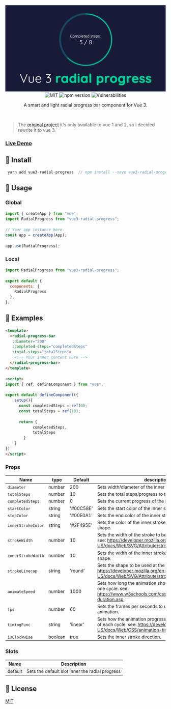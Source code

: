 <img src="https://github.com/jairoblatt/vue3-radial-progress/blob/master/demo/src/assets/demo-1.png" alt="Demo">
<div align="center">
  <img src="https://img.shields.io/badge/License-MIT-0aa8d2" alt="MIT"/>
<img src="https://badge.fury.io/js/vue3-radial-progress.svg" alt="npm version" height="18">
  <img src="https://snyk.io/test/github/jairoblatt/vue-material-tabs/badge.svg" alt="Vulnerabilities">
  <p >A smart and light radial progress bar component for Vue 3.</p>
  <br/>
</div>

>The [original project](https://github.com/wyzantinc/vue-radial-progress) it's only available to vue 1 and 2, so i decided rewrite it to vue 3.

### [Live Demo](https://vue3-radial-progress.vercel.app/)



## 🚚 Install

```d
 yarn add vue3-radial-progress  // npm install --save vue3-radial-progress
```

## 🚀 Usage

### Global

```javascript
import { createApp } from 'vue';
import RadialProgress from "vue3-radial-progress";

// Your app instance here
const app = createApp(App); 

app.use(RadialProgress);

```

### Local

```javascript
import RadialProgress from "vue3-radial-progress";

export default {
  components: {
    RadialProgress
  },
};
```

## 📌 Examples

```html
<template>
  <radial-progress-bar 
   :diameter="200"
   :completed-steps="completedSteps"
   :total-steps="totalSteps">
    <!-- Your inner content here -->
  </radial-progress-bar>
</template>

<script>
import { ref, defineComponent } from "vue";

export default defineComponent({
    setup(){
      const completedSteps = ref(0);
      const totalSteps = ref(10);

      return {
            completedSteps,
            totalSteps
        }
    }
})
</script>
```

### Props

| Name          | type             | Default   | description                                       |
| ------------- | ---------------- | --------- | ------------------------------------------------- |
|`diameter`| number | 200 | Sets width/diameter of the inner stroke.
|`totalSteps`| number |10|  Sets the total steps/progress to the end.
|`completedSteps`| number |0|  Sets the current progress of the inner stroke.
|`startColor`| string |'#00C58E'|  Sets the start color of the inner stroke (gradient).
|`stopColor`| string |'#00E0A1'|  Sets the end color of the inner stroke (gradient).
|`innerStrokeColor`| string |'#2F495E'| Sets the color of the inner stroke to be applied to the shape.
|`strokeWidth`| number |10| Sets the width of the stroke to be applied to the shape. see: https://developer.mozilla.org/en-US/docs/Web/SVG/Attribute/stroke-width
|`innerStrokeWidth`| number |10| Sets the  width of the inner stroke to be applied to the shape.
|`strokeLinecap`| string |'round'| Sets the shape to be used at the end of stroked. see: https://developer.mozilla.org/en-US/docs/Web/SVG/Attribute/stroke-linecap
|`animateSpeed`| number |1000| Sets how long the animation should take to complete one cycle. see: https://www.w3schools.com/cssref/css3_pr_animation-duration.asp
|`fps`| number |60 | Sets the frames per seconds to update inner stroke animation.
|`timingFunc`| string |'linear'| Sets how the animation progresses through the duration of each cycle. see: https://developer.mozilla.org/en-US/docs/Web/CSS/animation-timing-function
|`isClockwise`| boolean |true| Sets the inner stroke direction.

### Slots

| Name | Description                |
| ---- | -------------------------- |
| default | Sets the default slot inner the radial progress   |

## 🔖 License

[MIT](https://github.com/jairoblatt/vue3-radial-progress/blob/master/LICENSE)



